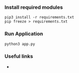 ### Install required modules 

```shell
pip3 install -r requirements.txt
pip freeze > requirements.txt
```


### Run Application


```shell
python3 app.py
```


### Useful links 

- 